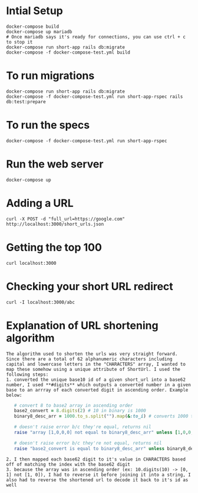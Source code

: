 # Intial Setup

    docker-compose build
    docker-compose up mariadb
    # Once mariadb says it's ready for connections, you can use ctrl + c to stop it
    docker-compose run short-app rails db:migrate
    docker-compose -f docker-compose-test.yml build

# To run migrations

    docker-compose run short-app rails db:migrate
    docker-compose -f docker-compose-test.yml run short-app-rspec rails db:test:prepare

# To run the specs

    docker-compose -f docker-compose-test.yml run short-app-rspec

# Run the web server

    docker-compose up

# Adding a URL

    curl -X POST -d "full_url=https://google.com" http://localhost:3000/short_urls.json

# Getting the top 100

    curl localhost:3000

# Checking your short URL redirect

    curl -I localhost:3000/abc

# Explanation of URL shortening algorithm

    The algorithm used to shorten the urls was very straight forward. 
    Since there are a total of 62 alphanumeric characters including capital and lowercase letters in the "CHARACTERS" array, I wanted to map these somehow using a unique attribute of ShortUrl. I used the following steps:
    1. converted the unique base10 id of a given short_url into a base62 number, I used **#digits** which outputs a converted number in a given base to an arrray of each converted digit in ascending order. Example below:
 ```ruby
    # convert 8 to base2 array in ascending order
    base2_convert = 8.digits(2) # 10 in binary is 1000
    binary8_desc_arr = 1000.to_s.split("").map(&:to_i) # converts 1000 to string to array of strings and then maps each element back to an integer

    # doesn't raise error b/c they're equal, returns nil
    raise "array [1,0,0,0] not equal to binary8_desc_arr" unless [1,0,0,0] == binary8_desc_arr

    # doesn't raise error b/c they're not equal, returns nil
    raise "base2_convert is equal to binary8_desc_arr" unless binary8_desc_arr != base2_convert
 ```
    2. I then mapped each base62 digit to it's value in CHARACTERS based off of matching the index with the base62 digit
    3. because the array was in ascending order (ex: 10.digits(10) -> [0, 1] not [1, 0]), I had to reverse it before joining it into a string, I also had to reverse the shortened url to decode it back to it's id as well